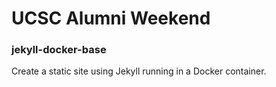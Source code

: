 # UCSC Alumni Weekend


### jekyll-docker-base
 Create a static site using Jekyll running in a Docker container.
